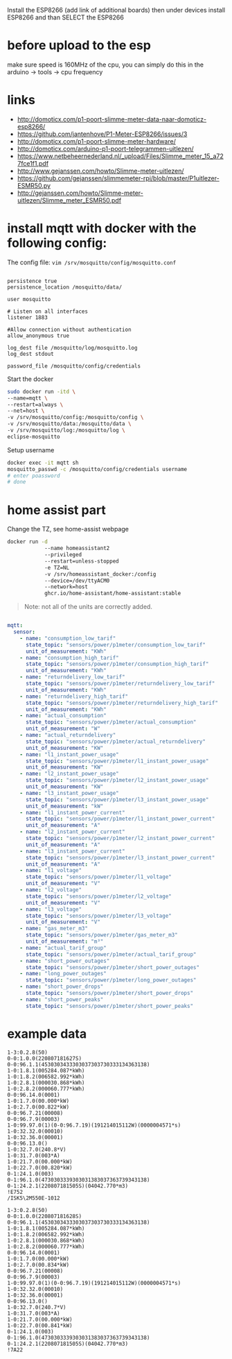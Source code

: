 Install the ESP8266 (add link of additional boards)
then under devices install ESP8266 and than SELECT the ESP8266


# before upload to the esp
make sure speed is 160MHz of the cpu, you can simply do this in the arduino -> tools -> cpu frequency



# links
* http://domoticx.com/p1-poort-slimme-meter-data-naar-domoticz-esp8266/
* https://github.com/jantenhove/P1-Meter-ESP8266/issues/3
* http://domoticx.com/p1-poort-slimme-meter-hardware/
* http://domoticx.com/arduino-p1-poort-telegrammen-uitlezen/
* https://www.netbeheernederland.nl/_upload/Files/Slimme_meter_15_a727fce1f1.pdf
* http://www.gejanssen.com/howto/Slimme-meter-uitlezen/
* https://github.com/gejanssen/slimmemeter-rpi/blob/master/P1uitlezer-ESMR50.py
* http://gejanssen.com/howto/Slimme-meter-uitlezen/Slimme_meter_ESMR50.pdf

#  install mqtt with docker with the following config:
The config file: `vim /srv/mosquitto/config/mosquitto.conf`
``` config

persistence true
persistence_location /mosquitto/data/

user mosquitto

# Listen on all interfaces
listener 1883

#Allow connection without authentication
allow_anonymous true

log_dest file /mosquitto/log/mosquitto.log
log_dest stdout

password_file /mosquitto/config/credentials
```
Start the docker
``` bash
sudo docker run -itd \
--name=mqtt \
--restart=always \
--net=host \
-v /srv/mosquitto/config:/mosquitto/config \
-v /srv/mosquitto/data:/mosquitto/data \
-v /srv/mosquitto/log:/mosquitto/log \
eclipse-mosquitto

```
Setup username
``` bash
docker exec -it mqtt sh
mosquitto_passwd -c /mosquitto/config/credentials username
# enter poassword
# done
````



# home assist part


Change the TZ, see home-assist webpage
``` bash
docker run -d
            --name homeassistant2
            --privileged
            --restart=unless-stopped
            -e TZ=NL
            -v /srv/homeassistant_docker:/config
            --device=/dev/ttyACM0
            --network=host
            ghcr.io/home-assistant/home-assistant:stable

```
> Note: not all of the units are correctly added.
``` yaml

mqtt:
  sensor:
    - name: "consumption_low_tarif"
      state_topic: "sensors/power/p1meter/consumption_low_tarif"
      unit_of_measurement: "KWh"
    - name: "consumption_high_tarif"
      state_topic: "sensors/power/p1meter/consumption_high_tarif"
      unit_of_measurement: "KWh"
    - name: "returndelivery_low_tarif"
      state_topic: "sensors/power/p1meter/returndelivery_low_tarif"
      unit_of_measurement: "KWh"
    - name: "returndelivery_high_tarif"
      state_topic: "sensors/power/p1meter/returndelivery_high_tarif"
      unit_of_measurement: "KWh"
    - name: "actual_consumption"
      state_topic: "sensors/power/p1meter/actual_consumption"
      unit_of_measurement: "W"
    - name: "actual_returndelivery"
      state_topic: "sensors/power/p1meter/actual_returndelivery"
      unit_of_measurement: "KW"
    - name: "l1_instant_power_usage"
      state_topic: "sensors/power/p1meter/l1_instant_power_usage"
      unit_of_measurement: "KW"
    - name: "l2_instant_power_usage"
      state_topic: "sensors/power/p1meter/l2_instant_power_usage"
      unit_of_measurement: "KW"
    - name: "l3_instant_power_usage"
      state_topic: "sensors/power/p1meter/l3_instant_power_usage"
      unit_of_measurement: "kW"
    - name: "l1_instant_power_current"
      state_topic: "sensors/power/p1meter/l1_instant_power_current"
      unit_of_measurement: "A"
    - name: "l2_instant_power_current"
      state_topic: "sensors/power/p1meter/l2_instant_power_current"
      unit_of_measurement: "A"
    - name: "l3_instant_power_current"
      state_topic: "sensors/power/p1meter/l3_instant_power_current"
      unit_of_measurement: "A"
    - name: "l1_voltage"
      state_topic: "sensors/power/p1meter/l1_voltage"
      unit_of_measurement: "V"
    - name: "l2_voltage"
      state_topic: "sensors/power/p1meter/l2_voltage"
      unit_of_measurement: "V"
    - name: "l3_voltage"
      state_topic: "sensors/power/p1meter/l3_voltage"
      unit_of_measurement: "V"
    - name: "gas_meter_m3"
      state_topic: "sensors/power/p1meter/gas_meter_m3"
      unit_of_measurement: "m³"
    - name: "actual_tarif_group"
      state_topic: "sensors/power/p1meter/actual_tarif_group"
    - name: "short_power_outages"
      state_topic: "sensors/power/p1meter/short_power_outages"
    - name: "long_power_outages"
      state_topic: "sensors/power/p1meter/long_power_outages"
    - name: "short_power_drops"
      state_topic: "sensors/power/p1meter/short_power_drops"
    - name: "short_power_peaks"
      state_topic: "sensors/power/p1meter/short_power_peaks"
```


# example data
``` log
1-3:0.2.8(50)
0-0:1.0.0(220807181627S)
0-0:96.1.1(4530303433303037303730333134363138)
1-0:1.8.1(005284.087*kWh)
1-0:1.8.2(006582.992*kWh)
1-0:2.8.1(000030.868*kWh)
1-0:2.8.2(000060.777*kWh)
0-0:96.14.0(0001)
1-0:1.7.0(00.000*kW)
1-0:2.7.0(00.822*kW)
0-0:96.7.21(00008)
0-0:96.7.9(00003)
1-0:99.97.0(1)(0-0:96.7.19)(191214015112W)(0000004571*s)
1-0:32.32.0(00010)
1-0:32.36.0(00001)
0-0:96.13.0()
1-0:32.7.0(240.8*V)
1-0:31.7.0(003*A)
1-0:21.7.0(00.000*kW)
1-0:22.7.0(00.820*kW)
0-1:24.1.0(003)
0-1:96.1.0(4730303339303031383037363739343138)
0-1:24.2.1(220807181505S)(04042.770*m3)
!E752
/ISK5\2M550E-1012

1-3:0.2.8(50)
0-0:1.0.0(220807181628S)
0-0:96.1.1(4530303433303037303730333134363138)
1-0:1.8.1(005284.087*kWh)
1-0:1.8.2(006582.992*kWh)
1-0:2.8.1(000030.868*kWh)
1-0:2.8.2(000060.777*kWh)
0-0:96.14.0(0001)
1-0:1.7.0(00.000*kW)
1-0:2.7.0(00.834*kW)
0-0:96.7.21(00008)
0-0:96.7.9(00003)
1-0:99.97.0(1)(0-0:96.7.19)(191214015112W)(0000004571*s)
1-0:32.32.0(00010)
1-0:32.36.0(00001)
0-0:96.13.0()
1-0:32.7.0(240.7*V)
1-0:31.7.0(003*A)
1-0:21.7.0(00.000*kW)
1-0:22.7.0(00.841*kW)
0-1:24.1.0(003)
0-1:96.1.0(4730303339303031383037363739343138)
0-1:24.2.1(220807181505S)(04042.770*m3)
!7A22

```